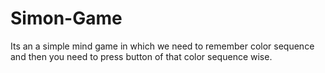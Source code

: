 # Simon-Game
Its an a simple mind game in which we need to remember color sequence and then you need to press button of that color sequence wise.
